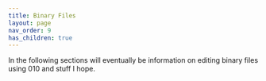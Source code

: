 ```yaml
---
title: Binary Files
layout: page
nav_order: 9
has_children: true
---
```


In the following sections will eventually be information on editing binary files using 010 and stuff I hope.